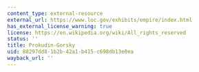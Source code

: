 ```yaml
---
content_type: external-resource
external_url: https://www.loc.gov/exhibits/empire/index.html
has_external_license_warning: true
license: https://en.wikipedia.org/wiki/All_rights_reserved
status: ''
title: Prokudin-Gorsky
uid: 88297dd8-1b2b-42a1-b415-c698db13e0ea
wayback_url: ''
---
```

